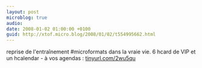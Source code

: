 ```yaml
---
layout: post
microblog: true
audio: 
date: 2008-01-02 01:00:00 +0100
guid: http://xtof.micro.blog/2008/01/02/t554995662.html
---
```

reprise de l'entraînement #microformats dans la vraie vie. 6 hcard de VIP et un hcalendar - à vos agendas : [tinyurl.com/2wu5qu](http://tinyurl.com/2wu5qu)
